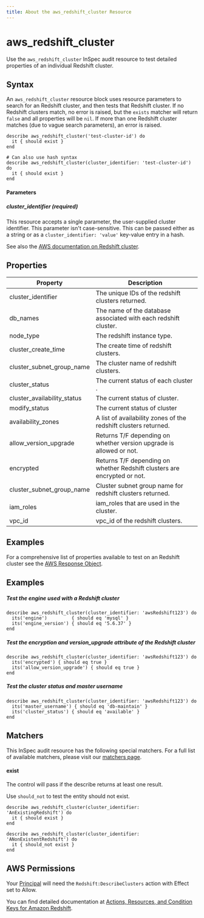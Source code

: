 ```yaml
---
title: About the aws_redshift_cluster Resource
---
```


# aws\_redshift\_cluster

Use the `aws_redshift_cluster` InSpec audit resource to test detailed properties of an individual Redshift cluster.


## Syntax

An `aws_redshift_cluster` resource block uses resource parameters to search for an Redshift cluster, and then tests that Redshift cluster.  If no Redshift clusters match, no error is raised, but the `exists` matcher will return `false` and all properties will be `nil`.  If more than one Redshift cluster matches (due to vague search parameters), an error is raised.

    describe aws_redshift_cluster('test-cluster-id') do
      it { should exist }
    end

    # Can also use hash syntax
    describe aws_redshift_cluster(cluster_identifier: 'test-cluster-id') do
      it { should exist }
    end

#### Parameters

##### cluster\_identifier _(required)_

This resource accepts a single parameter, the user-supplied cluster identifier. This parameter isn't case-sensitive.
This can be passed either as a string or as a `cluster_identifier: 'value'` key-value entry in a hash.

See also the [AWS documentation on Redshift cluster](https://docs.aws.amazon.com/AWSCloudFormation/latest/UserGuide/aws-resource-redshift-cluster.html).

## Properties
|Property                     | Description|
| ---                         | --- |
|cluster\_identifier    | The unique IDs of the redshift clusters returned. |
|db\_names   | The name of the database associated with each redshift cluster. | 
|node\_type    | The redshift instance type. |
|cluster\_create\_time    | The create time of redshift clusters. | 
|cluster\_subnet\_group\_name    | The cluster name of redshift clusters. |
|cluster\_status   | The current status of each cluster . | 
|cluster\_availability\_status    | The current status of cluster. |
|modify\_status    | The current status of cluster | 
|availability\_zones    | A list of availability zones of the redshift clusters returned.  |
|allow_version_upgrade  | Returns T/F depending on whether version upgrade is allowed or not. | 
|encrypted   |  Returns T/F depending on whether Redshift clusters are encrypted or not. |
|cluster_subnet_group_name   | Cluster subnet group name for redshift clusters returned.  |
|iam\_roles  | iam_roles that are used in the cluster. | 
|vpc\_id  | vpc_id of the redshift clusters. |     
## Examples

For a comprehensive list of properties available to test on an Redshift cluster see the [AWS Response Object](https://docs.aws.amazon.com/sdk-for-ruby/v3/api/Aws/Redshift/Client.html#describe_clusters-instance_method.html).

## Examples

##### Test the engine used with a Redshift cluster

    describe aws_redshift_cluster(cluster_identifier: 'awsRedshift123') do
      its('engine')         { should eq 'mysql' }
      its('engine_version') { should eq '5.6.37' }
    end

##### Test the encryption and version_upgrade attribute of the Redshift cluster

    describe aws_redshift_cluster(cluster_identifier: 'awsRedshift123') do
      its('encrypted') { should eq true }
      its('allow_version_upgrade') { should eq true }
    end

##### Test the cluster status and master username
    describe aws_redshift_cluster(cluster_identifier: 'awsRedshift123') do
      its('master_username') { should eq 'db-maintain' }
      its('cluster_status') { should eq 'available' }
    end



## Matchers

This InSpec audit resource has the following special matchers. For a full list of available matchers, please visit our [matchers page](https://www.inspec.io/docs/reference/matchers/).

#### exist

The control will pass if the describe returns at least one result.

Use `should_not` to test the entity should not exist.

    describe aws_redshift_cluster(cluster_identifier: 'AnExistingRedshift') do
      it { should exist }
    end

    describe aws_redshift_cluster(cluster_identifier: 'ANonExistentRedshift') do
      it { should_not exist }
    end

## AWS Permissions

Your [Principal](https://docs.aws.amazon.com/IAM/latest/UserGuide/intro-structure.html#intro-structure-principal) will need the `Redshift:DescribeClusters` action with Effect set to Allow.

You can find detailed documentation at [Actions, Resources, and Condition Keys for Amazon Redshift](https://docs.aws.amazon.com/IAM/latest/UserGuide/list_amazonRedshift.html).
